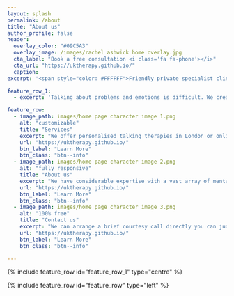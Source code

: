 ```yaml
---
layout: splash
permalink: /about
title: "About us"
author_profile: false
header:
  overlay_color: "#09C5A3"
  overlay_image: /images/rachel ashwick home overlay.jpg
  cta_label: "Book a free consultation <i class='fa fa-phone'></i>"
  cta_url: "https://uktherapy.github.io/"
  caption:  
excerpt: '<span style="color: #FFFFFF">Friendly private specialist clinical psychologist delivering exceptional mental health care. Creating a therapeutic relationship where you feel comfortable and safe.</span> <br/> <small><a href=" "> </a><br/> {::nomarkdown}<iframe style="display: inline-block;" src=" " frameborder="0" scrolling="0" width="160px" height="30px"></iframe> <iframe style="display: inline-block;" src="" frameborder="0" scrolling="0" width="158px" height="30px"></iframe>{:/nomarkdown}'

feature_row_1:
  - excerpt: 'Talking about problems and emotions is difficult. We create a therapeutic relationship where you can feel comfortable and safe to discuss anything. We have considerable expertise with a vast array of mental health conditions. Even if previous therapy or treatments haven not helped or you have complex symptoms, we are confident we can help you. If you are still feeling unsure, we can even arrange a short courtesy call with you to work out the best approach for you.'

feature_row:
  - image_path: images/home page character image 1.png
    alt: "customizable"
    title: "Services"
    excerpt: "We offer personalised talking therapies in London or online. Choose from a diverse range of therapy approaches with experienced clinical psychologists and therapists."
    url: "https://uktherapy.github.io/"
    btn_label: "Learn More"
    btn_class: "btn--info"
  - image_path: images/home page character image 2.png
    alt: "fully responsive"
    title: "About us"
    excerpt: "We have considerable expertise with a vast array of mental health conditions. Even if previous therapy or treatments haven’t helped or you have complex symptoms, we’re confident we can help you."
    url: "https://uktherapy.github.io/"
    btn_label: "Learn More"
    btn_class: "btn--info"
  - image_path: images/home page character image 3.png
    alt: "100% free"
    title: "Contact us"
    excerpt: "We can arrange a brief courtesy call directly you can judge for yourself if you feel comfortable talking to them."
    url: "https://uktherapy.github.io/"
    btn_label: "Learn More"
    btn_class: "btn--info"

---
```

 
{% include feature_row id="feature_row_1" type="centre" %}

{% include feature_row id="feature_row" type="left" %}
